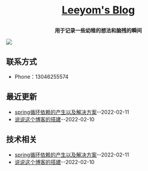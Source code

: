 **<p align="center">[Leeyom's Blog](https://blog.leeyom.top)</p>**
====

**<p align="center">用于记录一些幼稚的想法和脑残的瞬间</p>**
[![](https://user-images.githubusercontent.com/22115219/149507985-22e22223-4644-47bf-abf9-c388c287cc38.JPEG)](https://blog.leeyom.top)

## 联系方式
- Phone：13046255574
## 最近更新
- [spring循环依赖的产生以及解决方案](https://github.com/13046255574/blog/issues/9)--2022-02-11
- [说说这个博客的搭建](https://github.com/13046255574/blog/issues/2)--2022-02-10
## 技术相关
- [spring循环依赖的产生以及解决方案](https://github.com/13046255574/blog/issues/9)--2022-02-11
- [说说这个博客的搭建](https://github.com/13046255574/blog/issues/2)--2022-02-10
